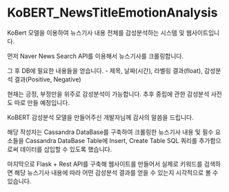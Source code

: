 # KoBERT_NewsTitleEmotionAnalysis
 
KoBert 모델을 이용하여 뉴스기사 내용 전체를 감성분석하는 시스템 및 웹사이트입니다.

먼저 Naver News Search API를 이용해서 뉴스기사를 크롤링합니다.

그 후 DB에 필요한 내용들을 얻습니다. - 제목, 날짜(시간), 라벨링 결과(float), 감성분석 결과(Positive, Negative)

현재는 긍정, 부정만을 위주로 감성분석이 가능합니다. 추후 중립에 관한 감성분석 사전도 따로 만들 예정입니다.

KoBERT 감성분석 모델을 만들어주신 개발자님께 감사의 말씀을 드립니다.

해당 작성자는 Cassandra DataBase를 구축하여 크롤링한 뉴스기사 내용 및 필수 요소들을 Cassandra DataBase Table에 Insert, Create Table SQL 쿼리를 추가함으로써 데이터를 삽입할 수 있도록 했습니다.

마지막으로 Flask + Rest API를 구축해 웹사이트를 만들어서 실제로 키워드를 검색하면 해당 뉴스기사 내용에 따라 어떤 감성분석 결과를 얻을 수 있는지 시각적으로 볼 수 있습니다.
